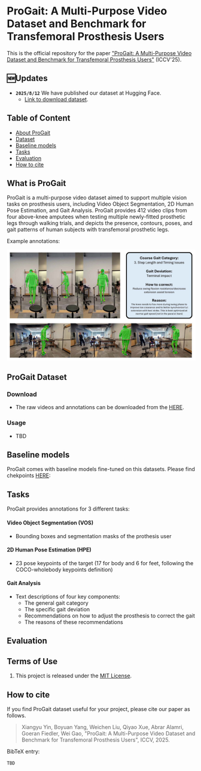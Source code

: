 # ProGait: A Multi-Purpose Video Dataset and Benchmark for Transfemoral Prosthesis Users

This is the official repository for the paper ["ProGait: A Multi-Purpose Video Dataset and Benchmark for Transfemoral Prosthesis Users"]() (ICCV'25).

## 🆕Updates
- **`2025/8/12`** We have published our dataset at Hugging Face.
  - [Link to download dataset](https://huggingface.co/datasets/ericyxy98/ProGait).

## Table of Content
- [About ProGait](#what-is-progait)
- [Dataset](#progait-dataset)
- [Baseline models](#baseline-models)
- [Tasks](#tasks)
- [Evaluation](#evaluation)
- [How to cite](#how-to-cite)

## What is ProGait

ProGait is a multi-purpose video dataset aimed to support multiple vision tasks on prosthesis users, including Video Object Segmentation, 
2D Human Pose Estimation, and Gait Analysis. ProGait provides 412 video clips from four above-knee amputees when testing multiple 
newly-fitted prosthetic legs through walking trials, and depicts the presence, contours, poses, and gait patterns of human subjects with 
transfemoral prosthetic legs.

Example annotations:

<img src="imgs/examples.jpg">


## ProGait Dataset

### Download

- The raw videos and annotations can be downloaded from the [HERE]([http://vision.imar.ro/human3.6m/](https://huggingface.co/datasets/ericyxy98/ProGait)).

### Usage

- TBD

## Baseline models

ProGait comes with baseline models fine-tuned on this datasets. Please find chekpoints [HERE]():

## Tasks

ProGait provides annotations for 3 different tasks:

#### Video Object Segmentation (VOS)
 - Bounding boxes and segmentation masks of the prothesis user

#### 2D Human Pose Estimation (HPE)
 - 23 pose keypoints of the target (17 for body and 6 for feet, following the COCO-wholebody keypoints definition)

#### Gait Analysis
 - Text descriptions of four key components:
    - The general gait category
    - The specific gait deviation
    - Recommendations on how to adjust the prosthesis to correct the gait
    - The reasons of these recommendations

## Evaluation


## Terms of Use

1. This project is released under the [MIT License](https://github.com/pittisl/ProGait/LICENSE.md). 

## How to cite

If you find ProGait dataset useful for your project, please cite our paper as follows.

> Xiangyu Yin, Boyuan Yang, Weichen Liu, Qiyao Xue, Abrar Alamri, Goeran Fiedler, Wei Gao, "ProGait: A Multi-Purpose Video Dataset and Benchmark for Transfemoral Prosthesis Users", ICCV, 2025.

BibTeX entry:
```
TBD
```
